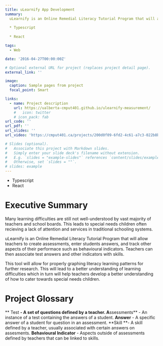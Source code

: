 ```yaml
---
title: uLearnify App Development
summary: 
  uLearnify is an Online Remedial Literacy Tutorial Program that will allow teachers to create assessments, enter students answers, and track other aspects of their performace such as behavioural indicators. Teachers can then associate test answers and other indicators with skills.
  
  * Typescript
  
  * React

tags:
  - Web

date: '2016-04-27T00:00:00Z'

# Optional external URL for project (replaces project detail page).
external_link: ''

image:
  caption: Sample pages from project
  focal_point: Smart

links:
  - name: Project description
    url: https://ualberta-cmput401.github.io/ulearnify-measurement/
    #   icon: twitter
    # icon_pack: fab
url_code: ''
url_pdf: ''
url_slides: ''
url_video: 'https://cmput401.ca/projects/200d0f09-6fd2-4c61-a7c3-022b8bf45b95'

# Slides (optional).
#   Associate this project with Markdown slides.
#   Simply enter your slide deck's filename without extension.
#   E.g. `slides = "example-slides"` references `content/slides/example-slides.md`.
#   Otherwise, set `slides = ""`.
# slides: example
---
```

* Typescript
* React  


# Executive Summary
Many learning difficulties are still not well-understood by vast majority of teachers and school boards. This leads to special needs children often recieving a lack of attention and services in traditional schooling systems.

uLearnify is an Online Remedial Literacy Tutorial Program that will allow teachers to create assessments, enter students answers, and track other aspects of their performace such as behavioural indicators. Teachers can then associate test answers and other indicators with skills.

This tool will allow for properly graphing literacy learning patterns for further research. This will lead to a better understanding of learning difficulties which in turn will help teachers develop a better understanding of how to cater towards special needs children.

# Project Glossary
** Test **- A set of questions defined by a teacher.
A**ssessments** - An instance of a test containing the answers of a student.
**Answer** - A specific answer of a student for question in an assessment.
**Skill **- A skill defined by a teacher, usually associated with certain answers on assesments.
**Behavioural Indicator** - Aspects outside of assessments defined by teachers that can be linked to skills.
